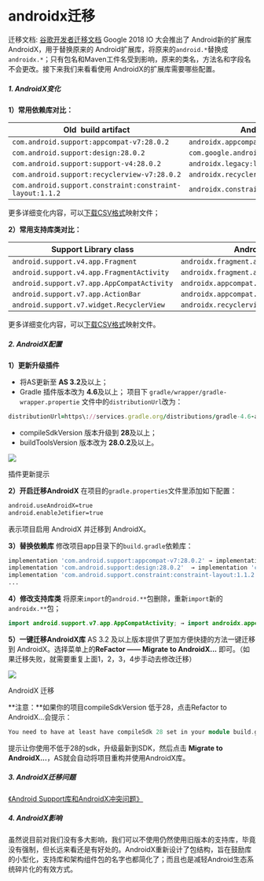 
# androidx迁移


迁移文档:     [谷歌开发者迁移文档](https://developer.android.google.cn/jetpack/androidx/migrate)
Google 2018 IO 大会推出了 Android新的扩展库 AndroidX，用于替换原来的 Android扩展库，将原来的`android.*`替换成`androidx.*`；只有包名和Maven工件名受到影响，原来的类名，方法名和字段名不会更改。接下来我们来看看使用 AndroidX的扩展库需要哪些配置。


##### 1. AndroidX变化


**1）常用依赖库对比：**

| Old  build artifact                                      | AndroidX  build artifact                           |
| -------------------------------------------------------- | -------------------------------------------------- |
| `com.android.support:appcompat-v7:28.0.2`                | `androidx.appcompat:appcompat:1.0.0`               |
| `com.android.support:design:28.0.2`                      | `com.google.android.material:material:1.0.0`       |
| `com.android.support:support-v4:28.0.2`                  | `androidx.legacy:legacy-support-v4:1.0.0`          |
| `com.android.support:recyclerview-v7:28.0.2`             | `androidx.recyclerview:recyclerview:1.0.0`         |
| `com.android.support.constraint:constraint-layout:1.1.2` | `androidx.constraintlayout:constraintlayout:1.1.2` |



更多详细变化内容，可以[下载CSV格式](https://links.jianshu.com/go?to=https%3A%2F%2Fdeveloper.android.google.cn%2Ftopic%2Flibraries%2Fsupport-library%2Fdownloads%2Fandroidx-artifact-mapping.csv)映射文件；


**2）常用支持库类对比：**

| Support Library class                      | AndroidX class                              |
| ------------------------------------------ | ------------------------------------------- |
| `android.support.v4.app.Fragment`          | `androidx.fragment.app.Fragment`            |
| `android.support.v4.app.FragmentActivity`  | `androidx.fragment.app.FragmentActivity`    |
| `android.support.v7.app.AppCompatActivity` | `androidx.appcompat.app.AppCompatActivity`  |
| `android.support.v7.app.ActionBar`         | `androidx.appcompat.app.ActionBar`          |
| `android.support.v7.widget.RecyclerView`   | `androidx.recyclerview.widget.RecyclerView` |



更多详细变化内容，可以[下载CSV格式](https://links.jianshu.com/go?to=https%3A%2F%2Fdeveloper.android.google.cn%2Ftopic%2Flibraries%2Fsupport-library%2Fdownloads%2Fandroidx-class-mapping.csv)映射文件。


##### 2. AndroidX配置


**1）更新升级插件**


- 将AS更新至 **AS 3.2**及以上；
- Gradle 插件版本改为 **4.6**及以上；
项目下 `gradle/wrapper/gradle-wrapper.propertie` 文件中的`distributionUrl`改为：



```ruby
distributionUrl=https\://services.gradle.org/distributions/gradle-4.6-all.zip
```


- compileSdkVersion 版本升级到 **28**及以上；
- buildToolsVersion 版本改为 **28.0.2**及以上。



![](https:////upload-images.jianshu.io/upload_images/4625401-92ed6de990f27533.png?imageMogr2/auto-orient/strip%7CimageView2/2/w/546/format/webp#align=left&display=inline&height=261&id=Kdgqq&margin=%5Bobject%20Object%5D&originHeight=261&originWidth=546&status=done&style=none&width=546)


插件更新提示


**2）开启迁移AndroidX**
在项目的`gradle.properties`文件里添加如下配置：


```bash
android.useAndroidX=true
android.enableJetifier=true
```


表示项目启用 AndroidX 并迁移到 AndroidX。


**3）替换依赖库**
修改项目app目录下的`build.gradle`依赖库：


```bash
implementation 'com.android.support:appcompat-v7:28.0.2' → implementation 'androidx.appcompat:appcompat:1.0.0'
implementation 'com.android.support:design:28.0.2'  → implementation 'com.google.android.material:material:1.0.0'
implementation 'com.android.support.constraint:constraint-layout:1.1.2' → implementation 'androidx.constraintlayout:constraintlayout:1.1.2'
...
```


**4）修改支持库类**
将原来`import`的`android.**`包删除，重新`import`新的`androidx.**`包；


```java
import android.support.v7.app.AppCompatActivity; → import androidx.appcompat.app.AppCompatActivity;
```


**5）一键迁移AndroidX库**
AS 3.2 及以上版本提供了更加方便快捷的方法一键迁移到 AndroidX。选择菜单上的**ReFactor —— Migrate to AndroidX...** 即可。（如果迁移失败，就需要重复上面1，2，3，4步手动去修改迁移）


![](https:////upload-images.jianshu.io/upload_images/4625401-b9524e8fa789d620.png?imageMogr2/auto-orient/strip%7CimageView2/2/w/316/format/webp#align=left&display=inline&height=423&id=yiTs2&margin=%5Bobject%20Object%5D&originHeight=423&originWidth=316&status=done&style=none&width=316)


AndroidX 迁移


**注意：**如果你的项目compileSdkVersion 低于28，点击Refactor to AndroidX...会提示：


```cpp
You need to have at least have compileSdk 28 set in your module build.gradle to refactor to androidx
```


提示让你使用不低于28的sdk，升级最新到SDK，然后点击 **Migrate to AndroidX...**，AS就会自动将项目重构并使用AndroidX库。


##### 3. AndroidX迁移问题


[《Android Support库和AndroidX冲突问题》](https://www.jianshu.com/p/7507c25fd986)


##### 4. AndroidX影响


虽然说目前对我们没有多大影响，我们可以不使用仍然使用旧版本的支持库，毕竟没有强制，但长远来看还是有好处的。AndroidX重新设计了包结构，旨在鼓励库的小型化，支持库和架构组件包的名字也都简化了；而且也是减轻Android生态系统碎片化的有效方式。
